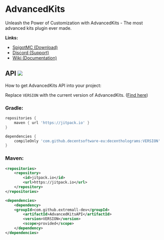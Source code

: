 # AdvancedKits
Unleash the Power of Customization with AdvancedKits - The most advanced kits plugin ever made.

**Links:**
- [SpigotMC (Download)](https://www.spigotmc.org/resources/90054/)
- [Discord (Support)](https://discord.gg/hs9vHatbXU)
- [Wiki (Documentation)](https://extremall.gitbook.io/advancedkits)

## API [![](https://jitpack.io/v/extremall-dev/AdvancedKitsAPI.svg)](https://jitpack.io/#extremall-dev/AdvancedKitsAPI)
How to get AdvancedKits API into your project:

Replace `VERSION` with the current version of AdvancedKits. ([Find here](https://api.spigotmc.org/legacy/update.php?resource=90054))

### Gradle:
```groovy
repositories {
    maven { url 'https://jitpack.io' }
}

dependencies {
    compileOnly 'com.github.decentsoftware-eu:decentholograms:VERSION'
}
```

### Maven:
```xml
<repositories>
    <repository>
        <id>jitpack.io</id>
        <url>https://jitpack.io</url>
    </repository>
</repositories>

<dependencies>
    <dependency>
	<groupId>com.github.extremall-dev</groupId>
        <artifactId>AdvancedKitsAPI</artifactId>
        <version>VERSION</version>
        <scope>provided</scope>
    </dependency>
</dependencies>
```
